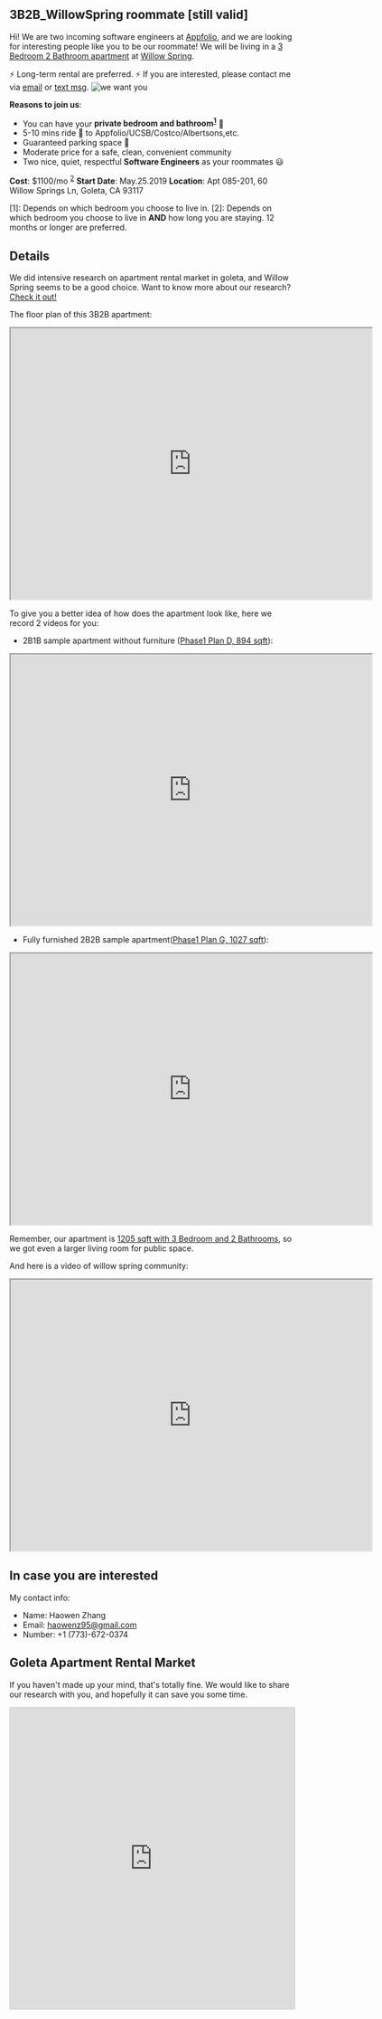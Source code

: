 ## 3B2B_WillowSpring roommate [still valid]

Hi! We are two incoming software engineers at [Appfolio](https://www.appfolio.com/), and we are looking for interesting people like you to be our roommate! We will be living in a [3 Bedroom 2 Bathroom apartment](#details) at [Willow Spring](https://www.willowspringsapartments.com/apartments/ca/goleta/neighborhood).

⚡ Long-term rental are preferred.
⚡ If you are interested, please contact me via [email](#in-case-you-are-interested) or [text msg](#in-case-you-are-interested).
![we want you](http://www.allamericancoop.com/UserFiles/Images/Employment/wewantyou.jpg)

**Reasons to join us**:

- You can have your **private bedroom and bathroom<sup>[1](#myfootnote1)</sup>** 👑
- 5-10 mins ride 🚴 to Appfolio/UCSB/Costco/Albertsons,etc.
- Guaranteed parking space 🚗
- Moderate price for a safe, clean, convenient community
- Two nice, quiet, respectful **Software Engineers** as your roommates 😃

**Cost**: $1100/mo <sup>[2](#myfootnote1)</sup>
**Start Date**: May.25.2019
**Location**: Apt 085-201, 60 Willow Springs Ln, Goleta, CA 93117



<a name="myfootnote1">[1]</a>: Depends on which bedroom you choose to live in.
<a name="myfootnote1">[2]</a>: Depends on which bedroom you choose to live in  **AND** how long you are staying. 12 months or longer are preferred.

## Details
We did intensive research on apartment rental market in goleta, and Willow Spring seems to be a good choice. Want to know more about our research? [Check it out!](goleta-apartment-rental-market)

The floor plan of this 3B2B apartment:
<iframe src="https://drive.google.com/file/d/1jUGQNJBw9o2557FOfZGkWPHIih396t2e/preview" width="640" height="480">3b2b</iframe>

To give you a better idea of how does the apartment look like, here we record 2 videos for you: 
- 2B1B sample apartment without furniture ([Phase1 Plan D, 894 sqft](https://g5-assets-cld-res.cloudinary.com/image/upload/q_auto,f_auto,fl_lossy/v1550614808/g5/g5-c-iqa3eb1r-the-towbes-group-inc-client/g5-cl-57asy0kb8-willow-springs/uploads/p_gsl70y.png)):
<iframe src="https://drive.google.com/file/d/1CB_v6DSBHU6PBJISnJu4_7m2cqxHSbiW/preview" width="640" height="480"></iframe>

- Fully furnished 2B2B sample apartment([Phase1 Plan G, 1027 sqft](https://drive.google.com/file/d/1SkHIWSx_iY-RFZUSvetiJmOKDVPKWinc/view)):
<iframe src="https://drive.google.com/file/d/149oBJPFk95JmoWGogqtznaw_B_9mXN0X/preview" width="640" height="480"></iframe>

Remember, our apartment is [1205 sqft with 3 Bedroom and 2 Bathrooms](#details),  so we got even a larger living room for public space.

And here is a video of willow spring community:
<iframe src="https://drive.google.com/file/d/1-EAQDkMM7NI6n2YTZHPJe_IJElrP6kWs/preview" width="640" height="480"></iframe>

## In case you are interested
My contact info:
- Name: Haowen Zhang
- Email: haowenz95@gmail.com
- Number: +1 (773)-672-0374

## Goleta Apartment Rental Market
If you haven't made up your mind, that's totally fine. We would like to share our research with you, and hopefully it can save you some time.

<iframe class="airtable-embed" src="https://airtable.com/embed/shriHr3ZOwwvBBM5J?backgroundColor=cyan&layout=card&viewControls=on" frameborder="0" onmousewheel="" width="100%" height="533" style="background: transparent; border: 1px solid #ccc;"></iframe>